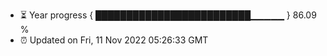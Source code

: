 - ⏳ Year progress { █████████████████████████▁▁▁▁▁ } 86.09 %
- ⏰ Updated on Fri, 11 Nov 2022 05:26:33 GMT

